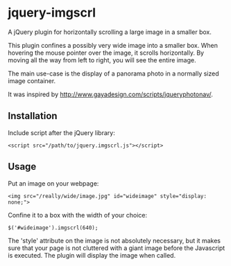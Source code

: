 jquery-imgscrl
==============

A jQuery plugin for horizontally scrolling a large image in a smaller box.

This plugin confines a possibly very wide image into a smaller box. When
hovering the mouse pointer over the image, it scrolls horizontally. By
moving all the way from left to right, you will see the entire image.

The main use-case is the display of a panorama photo in a normally sized
image container.

It was inspired by http://www.gayadesign.com/scripts/jqueryphotonav/.

## Installation

Include script after the jQuery library:

    <script src="/path/to/jquery.imgscrl.js"></script>

## Usage

Put an image on your webpage:

    <img src="/really/wide/image.jpg" id="wideimage" style="display: none;">

Confine it to a box with the width of your choice:

    $('#wideimage').imgscrl(640);

The 'style' attribute on the image is not absolutely necessary, but it makes
sure that your page is not cluttered with a giant image before the Javascript
is executed. The plugin will display the image when called.
